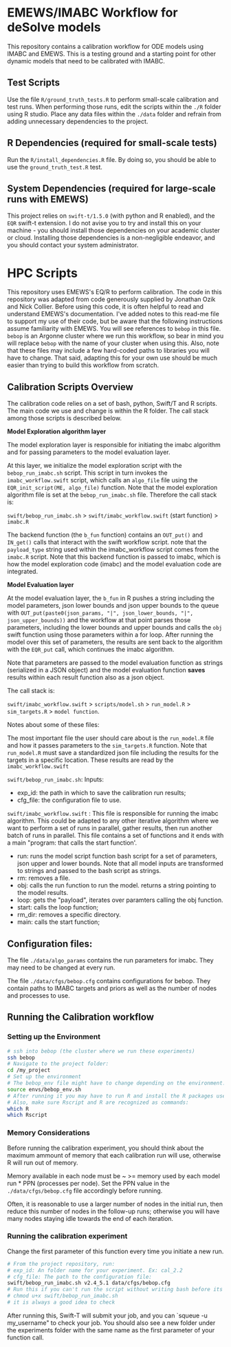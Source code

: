 
# EMEWS/IMABC Workflow for deSolve models

This repository contains a calibration workflow for ODE models using IMABC and EMEWS. This is a testing ground and a starting point for other dynamic models that need to be calibrated with IMABC.

## Test Scripts

Use the file `R/ground_truth_tests.R` to perform small-scale calibration and test runs. When performing those runs, edit the scripts within the `./R` folder using R studio. Place any data files within the `./data` folder and refrain from adding unnecessary dependencies to the project.

## R Dependencies (required for small-scale tests)

Run the `R/install_dependencies.R` file. By doing so, you should be able to use the `ground_truth_test.R` test.

## System Dependencies (required for large-scale runs with EMEWS)

This project relies on `swift-t/1.5.0` (with python and R enabled), and the `EQR` swift-t extension. I do not avise you to try and install this on your machine - you should install those dependencies on your academic cluster or cloud. Installing those dependencies is a non-negligible endeavor, and you should contact your system administrator. 

# HPC Scripts

This repository uses EMEWS's EQ/R to perform calibration. The code in this repository was adapted from code generously supplied by Jonathan Ozik and Nick Collier. Before using this code, it is often helpful to read and understand EMEWS's documentation. I've added notes to this read-me file to support my use of their code, but be aware that the following instructions assume familiarity with EMEWS. You will see references to `bebop` in this file. `bebop` is an Argonne cluster where we run this workflow, so bear in mind you will replace `bebop` with the name of your cluster when using this. Also, note that these files may include a few hard-coded paths to libraries you will have to change. That said, adapting this for your own use should be much easier than trying to build this workflow from scratch.

## Calibration Scripts Overview

The calibration code relies on a set of bash, python, Swift/T and R scripts. The main code we use and change is within the R folder. The call stack among those scripts is described below.

**Model Exploration algorithm layer**

The model exploration layer is responsible for initiating the imabc algorithm and for passing parameters to the model evaluation layer.

At this layer, we initialize the model exploration script with the `bebop_run_imabc.sh` script. This script in turn invokes the `imabc_workflow.swift` script, which calls an `algo_file` file using the `EQR_init_script(ME, algo_file)` function. Note that the model exploration algorithm file is set at the `bebop_run_imabc.sh` file. Therefore the call stack is:

`swift/bebop_run_imabc.sh` > `swift/imabc_workflow.swift` (start function) > `imabc.R`

The backend function (the `b_fun` function) contains an `OUT_put()` and `IN_get()` calls that interact with the swift workflow script. note that the `payload_type` string used within the imabc_workflow script comes from the `imabc.R` script. Note that this backend function is passed to imabc, which is how the model exploration code (imabc) and the model evaluation code are integrated.

**Model Evaluation layer**

At the model evaluation layer, the `b_fun` in R pushes a string including the model parameters, json lower bounds and json upper bounds to the queue with `OUT_put(paste0(json_params, "|", json_lower_bounds, "|", json_upper_bounds))` and the workflow at that point parses those parameters, including the lower bounds and upper bounds and calls the `obj` swift function using those parameters within a for loop. After running the model over this set of parameters, the results are sent back to the algorithm with the `EQR_put` call, which continues the imabc algorithm.

Note that parameters are passed to the model evaluation function as strings (serialized in a JSON object) and the model evaluation function **saves** results within each result function also as a json object.

 The call stack is:

`swift/imabc_workflow.swift` > `scripts/model.sh` > `run_model.R` > `sim_targets.R` > `model function`.

Notes about some of these files:

The most important file the user should care about is the `run_model.R` file and how it passes parameters to the `sim_targets.R` function. Note that `run_model.R` must save a standardized json file including the results for the targets in a specific location. These results are read by the `imabc_workflow.swift` 

`swift/bebop_run_imabc.sh`:
Inputs:
- exp_id: the path in which to save the calibration run results;
- cfg_file: the configuration file to use.

`swift/imabc_workflow.swift` :
This file is responsible for running the imabc algorithm. This could be adapted to any other iterative algorithm where we want to perform a set of runs in parallel, gather results, then run another batch of runs in parallel. This file contains a set of functions and it ends with a main "program: that calls the start function'.
- run: runs the model script function bash script for a set of parameters, json upper and lower bounds. Note that all model inputs are transformed to strings and passed to the bash script as strings.
- rm: removes a file.
- obj: calls the run function to run the model. returns a string pointing to the model results.
- loop: gets the "payload", iterates over paramters calling the obj function.
- start: calls the loop function;
- rm_dir: removes a specific directory.
- main: calls the start function;

## Configuration files:

The file `./data/algo_params` contains the run parameters for imabc. They may need to be changed at every run.

The file `./data/cfgs/bebop.cfg` contains configurations for bebop. They contain paths to IMABC targets and priors as well as the number of nodes and processes to use.

## Running the Calibration workflow

### Setting up the Environment

```bash
# ssh into bebop (the cluster where we run these experiments)
ssh bebop
# Navigate to the project folder:
cd /my_project
# Set up the environment
# The bebop_env file might have to change depending on the environment.
source envs/bebop_env.sh
# After running it you may have to run R and install the R packages used by this project. This is a one-time step one needs to do before running any analysis.
# Also, make sure Rscript and R are recognized as commands:
which R
which Rscript
```

### Memory Considerations

Before running the calibration experiment, you should think about the maximum ammount of memory that each calibration run will use, otherwise R will run out of memory. 

Memory available in each node must be ~ >= memory used by each model run * PPN (processes per node). Set the PPN value in the `./data/cfgs/bebop.cfg` file accordingly before running. 

Often, it is reasonable to use a larger number of nodes in the initial run, then reduce this number of nodes in the follow-up runs; otherwise you will have many nodes staying idle towards the end of each iteration.

### Running the calibration experiment

Change the first parameter of this function every time you initiate a new run.

```bash
# From the project repository, run:
# exp_id: An folder name for your experiment. Ex: cal_2.2
# cfg_file: The path to the configuration file: 
swift/bebop_run_imabc.sh v2.4_5.1 data/cfgs/bebop.cfg
# Run this if you can't run the script without writing bash before its name:
# chmod u+x swift/bebop_run_imabc.sh
# it is always a good idea to check

```

After running this, Swift-T will submit your job, and you can `squeue -u my_username" to check your job. You should also see a new folder under the experiments folder with the same name as the first parameter of your function call.

